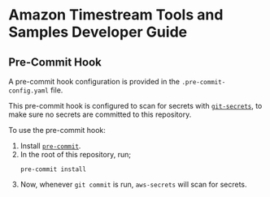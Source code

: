 # Amazon Timestream Tools and Samples Developer Guide

## Pre-Commit Hook

A pre-commit hook configuration is provided in the `.pre-commit-config.yaml` file.

This pre-commit hook is configured to scan for secrets with [`git-secrets`](https://github.com/awslabs/git-secrets), to make sure no secrets are committed to this repository.

To use the pre-commit hook:

1. Install [`pre-commit`](https://pre-commit.com/#install).
2. In the root of this repository, run;
    ```
    pre-commit install
    ```
3. Now, whenever `git commit` is run, `aws-secrets` will scan for secrets.

